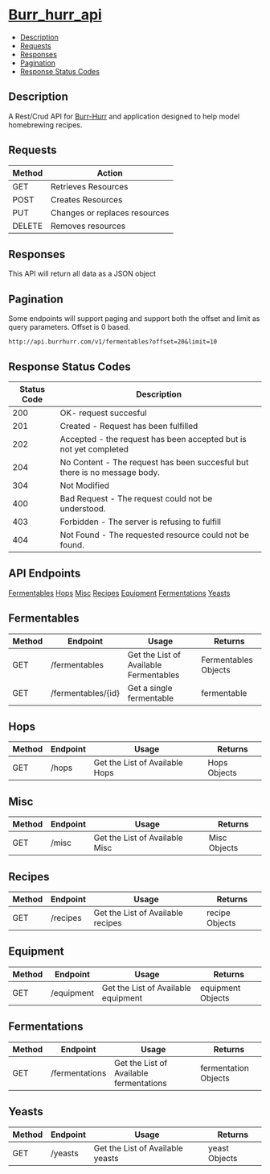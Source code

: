 # [Burr_hurr_api](#burrhurrapi)
  - [Description](#description)
  - [Requests](#requests)
  - [Responses](#responses)
  - [Pagination](#pagination)
  - [Response Status Codes](#response-status-codes)
## Description
A Rest/Crud API for [Burr-Hurr](https://github.com/bzargesg/BurrHurr) and application designed to help model homebrewing recipes. 
## Requests
| Method | Action                        |
| ------ | ----------------------------- |
| GET    | Retrieves Resources           |
| POST   | Creates Resources             |
| PUT    | Changes or replaces resources |
| DELETE | Removes resources             |
## Responses
This API will return all data as a JSON object

## Pagination
Some endpoints will support paging and support both the offset and limit as query parameters. Offset is 0 based.
```
http://api.burrhurr.com/v1/fermentables?offset=20&limit=10
```
## Response Status Codes
| Status Code | Description                                                               |
| ----------- | ------------------------------------------------------------------------- |
| 200         | OK- request succesful                                                     |
| 201         | Created - Request has been fulfilled                                      |
| 202         | Accepted - the request has been accepted but is not yet completed         |
| 204         | No Content - The request has been succesful but there is no message body. |
| 304         | Not Modified                                                              |
| 400         | Bad Request - The request could not be understood.                        |
| 403         | Forbidden - The server is refusing to fulfill                             |
| 404         | Not Found - The requested resource could not be found.                    |

## API Endpoints
[Fermentables](#Fermentables)
[Hops](#Hops)
[Misc](#Misc)
[Recipes](#Recipes)
[Equipment](#Equipment)
[Fermentations](#Fermentations)
[Yeasts](#Yeasts)
## Fermentables
| Method | Endpoint           | Usage                                  | Returns              |
| ------ | ------------------ | -------------------------------------- | -------------------- |
| GET    | /fermentables      | Get the List of Available Fermentables | Fermentables Objects |
| GET    | /fermentables/{id} | Get a single fermentable               | fermentable          |
## Hops
| Method | Endpoint | Usage                          | Returns      |
| ------ | -------- | ------------------------------ | ------------ |
| GET    | /hops    | Get the List of Available Hops | Hops Objects |
## Misc
| Method | Endpoint | Usage                          | Returns      |
| ------ | -------- | ------------------------------ | ------------ |
| GET    | /misc    | Get the List of Available Misc | Misc Objects |
## Recipes
| Method | Endpoint | Usage                             | Returns        |
| ------ | -------- | --------------------------------- | -------------- |
| GET    | /recipes | Get the List of Available recipes | recipe Objects |
## Equipment
| Method | Endpoint    | Usage                               | Returns           |
| ------ | ----------- | ----------------------------------- | ----------------- |
| GET    | /equipment  | Get the List of Available equipment | equipment Objects |
## Fermentations
| Method | Endpoint        | Usage                                   | Returns              |
| ------ | --------------- | --------------------------------------- | -------------------- |
| GET    | /fermentations  | Get the List of Available fermentations | fermentation Objects |
## Yeasts
| Method | Endpoint | Usage                            | Returns       |
| ------ | -------- | -------------------------------- | ------------- |
| GET    | /yeasts  | Get the List of Available yeasts | yeast Objects |
